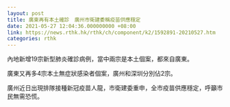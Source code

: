 ```yaml
---
layout: post
title: 廣東再有本土確診　廣州市衛建委稱疫苗供應穩定
date: 2021-05-27 12:04:36.000000000 +08:00
link: https://news.rthk.hk/rthk/ch/component/k2/1592891-20210527.htm
categories: rthk
---
```


內地新增19宗新型肺炎確診病例，當中兩宗是本土個案，都來自廣東。

廣東又再多4宗本土無症狀感染者個案，廣州和深圳分別佔2宗。

廣州近日出現排隊接種新冠疫苗人龍，市衛建委重申，全市疫苗供應穩定，呼籲市民無需恐慌。
